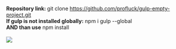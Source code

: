 <b>Repository link: </b>git clone https://github.com/profluck/gulp-empty-project.git
<br/>
<b>If gulp is not installed globally:</b> npm i gulp --global
<br/>
<b>AND than use</b> npm install
<br/><br/>
<img src="app/images/main.png"/>
